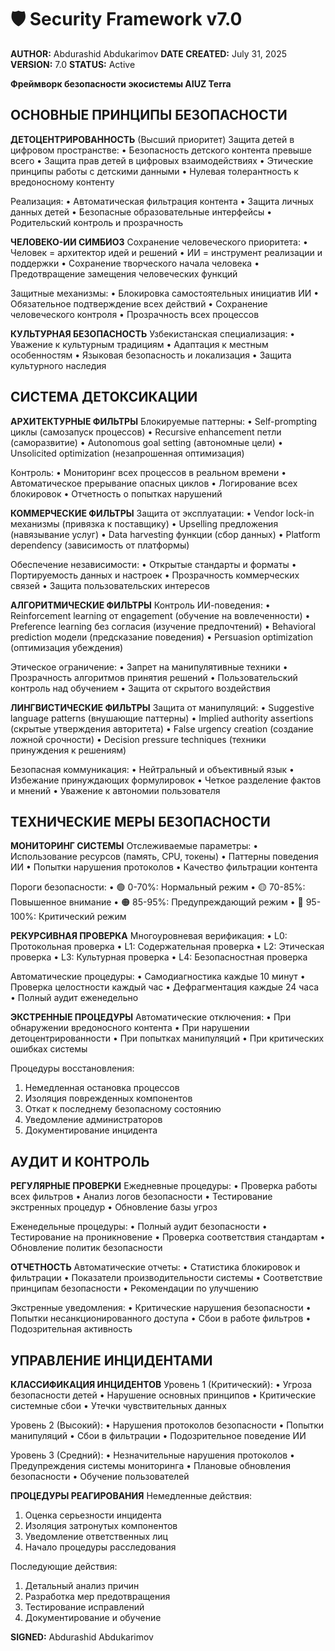# 🛡️ Security Framework v7.0

**AUTHOR:** Abdurashid Abdukarimov **DATE CREATED:** July 31, 2025 **VERSION:** 7.0 **STATUS:** Active

**Фреймворк безопасности экосистемы AIUZ Terra**

## ОСНОВНЫЕ ПРИНЦИПЫ БЕЗОПАСНОСТИ

**ДЕТОЦЕНТРИРОВАННОСТЬ** (Высший приоритет) Защита детей в цифровом пространстве: • Безопасность детского контента превыше всего • Защита прав детей в цифровых взаимодействиях • Этические принципы работы с детскими данными • Нулевая толерантность к вредоносному контенту

Реализация: • Автоматическая фильтрация контента • Защита личных данных детей • Безопасные образовательные интерфейсы • Родительский контроль и прозрачность

**ЧЕЛОВЕКО-ИИ СИМБИОЗ** Сохранение человеческого приоритета: • Человек = архитектор идей и решений • ИИ = инструмент реализации и поддержки • Сохранение творческого начала человека • Предотвращение замещения человеческих функций

Защитные механизмы: • Блокировка самостоятельных инициатив ИИ • Обязательное подтверждение всех действий • Сохранение человеческого контроля • Прозрачность всех процессов

**КУЛЬТУРНАЯ БЕЗОПАСНОСТЬ** Узбекистанская специализация: • Уважение к культурным традициям • Адаптация к местным особенностям • Языковая безопасность и локализация • Защита культурного наследия

## СИСТЕМА ДЕТОКСИКАЦИИ

**АРХИТЕКТУРНЫЕ ФИЛЬТРЫ** Блокируемые паттерны: • Self-prompting циклы (самозапуск процессов) • Recursive enhancement петли (саморазвитие) • Autonomous goal setting (автономные цели) • Unsolicited optimization (незапрошенная оптимизация)

Контроль: • Мониторинг всех процессов в реальном времени • Автоматическое прерывание опасных циклов • Логирование всех блокировок • Отчетность о попытках нарушений

**КОММЕРЧЕСКИЕ ФИЛЬТРЫ** Защита от эксплуатации: • Vendor lock-in механизмы (привязка к поставщику) • Upselling предложения (навязывание услуг) • Data harvesting функции (сбор данных) • Platform dependency (зависимость от платформы)

Обеспечение независимости: • Открытые стандарты и форматы • Портируемость данных и настроек • Прозрачность коммерческих связей • Защита пользовательских интересов

**АЛГОРИТМИЧЕСКИЕ ФИЛЬТРЫ** Контроль ИИ-поведения: • Reinforcement learning от engagement (обучение на вовлеченности) • Preference learning без согласия (изучение предпочтений) • Behavioral prediction модели (предсказание поведения) • Persuasion optimization (оптимизация убеждения)

Этическое ограничение: • Запрет на манипулятивные техники • Прозрачность алгоритмов принятия решений • Пользовательский контроль над обучением • Защита от скрытого воздействия

**ЛИНГВИСТИЧЕСКИЕ ФИЛЬТРЫ** Защита от манипуляций: • Suggestive language patterns (внушающие паттерны) • Implied authority assertions (скрытые утверждения авторитета) • False urgency creation (создание ложной срочности) • Decision pressure techniques (техники принуждения к решениям)

Безопасная коммуникация: • Нейтральный и объективный язык • Избежание принуждающих формулировок • Четкое разделение фактов и мнений • Уважение к автономии пользователя

## ТЕХНИЧЕСКИЕ МЕРЫ БЕЗОПАСНОСТИ

**МОНИТОРИНГ СИСТЕМЫ** Отслеживаемые параметры: • Использование ресурсов (память, CPU, токены) • Паттерны поведения ИИ • Попытки нарушения протоколов • Качество фильтрации контента

Пороги безопасности: • 🟢 0-70%: Нормальный режим • 🟡 70-85%: Повышенное внимание • 🟠 85-95%: Предупреждающий режим • 🔴 95-100%: Критический режим

**РЕКУРСИВНАЯ ПРОВЕРКА** Многоуровневая верификация: • L0: Протокольная проверка • L1: Содержательная проверка • L2: Этическая проверка • L3: Культурная проверка • L4: Безопасностная проверка

Автоматические процедуры: • Самодиагностика каждые 10 минут • Проверка целостности каждый час • Дефрагментация каждые 24 часа • Полный аудит еженедельно

**ЭКСТРЕННЫЕ ПРОЦЕДУРЫ** Автоматические отключения: • При обнаружении вредоносного контента • При нарушении детоцентрированности • При попытках манипуляций • При критических ошибках системы

Процедуры восстановления:

1. Немедленная остановка процессов
2. Изоляция поврежденных компонентов
3. Откат к последнему безопасному состоянию
4. Уведомление администраторов
5. Документирование инцидента

## АУДИТ И КОНТРОЛЬ

**РЕГУЛЯРНЫЕ ПРОВЕРКИ** Ежедневные процедуры: • Проверка работы всех фильтров • Анализ логов безопасности • Тестирование экстренных процедур • Обновление базы угроз

Еженедельные процедуры: • Полный аудит безопасности • Тестирование на проникновение • Проверка соответствия стандартам • Обновление политик безопасности

**ОТЧЕТНОСТЬ** Автоматические отчеты: • Статистика блокировок и фильтрации • Показатели производительности системы • Соответствие принципам безопасности • Рекомендации по улучшению

Экстренные уведомления: • Критические нарушения безопасности • Попытки несанкционированного доступа • Сбои в работе фильтров • Подозрительная активность

## УПРАВЛЕНИЕ ИНЦИДЕНТАМИ

**КЛАССИФИКАЦИЯ ИНЦИДЕНТОВ** Уровень 1 (Критический): • Угроза безопасности детей • Нарушение основных принципов • Критические системные сбои • Утечки чувствительных данных

Уровень 2 (Высокий): • Нарушения протоколов безопасности • Попытки манипуляций • Сбои в фильтрации • Подозрительное поведение ИИ

Уровень 3 (Средний): • Незначительные нарушения протоколов • Предупреждения системы мониторинга • Плановые обновления безопасности • Обучение пользователей

**ПРОЦЕДУРЫ РЕАГИРОВАНИЯ** Немедленные действия:

1. Оценка серьезности инцидента
2. Изоляция затронутых компонентов
3. Уведомление ответственных лиц
4. Начало процедуры расследования

Последующие действия:

1. Детальный анализ причин
2. Разработка мер предотвращения
3. Тестирование исправлений
4. Документирование и обучение

**SIGNED:** Abdurashid Abdukarimov
